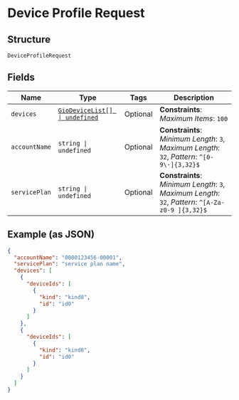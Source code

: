 
# Device Profile Request

## Structure

`DeviceProfileRequest`

## Fields

| Name | Type | Tags | Description |
|  --- | --- | --- | --- |
| `devices` | [`GioDeviceList[] \| undefined`](../../doc/models/gio-device-list.md) | Optional | **Constraints**: *Maximum Items*: `100` |
| `accountName` | `string \| undefined` | Optional | **Constraints**: *Minimum Length*: `3`, *Maximum Length*: `32`, *Pattern*: `^[0-9\-]{3,32}$` |
| `servicePlan` | `string \| undefined` | Optional | **Constraints**: *Minimum Length*: `3`, *Maximum Length*: `32`, *Pattern*: `^[A-Za-z0-9 ]{3,32}$` |

## Example (as JSON)

```json
{
  "accountName": "0000123456-00001",
  "servicePlan": "service plan name",
  "devices": [
    {
      "deviceIds": [
        {
          "kind": "kind8",
          "id": "id0"
        }
      ]
    },
    {
      "deviceIds": [
        {
          "kind": "kind8",
          "id": "id0"
        }
      ]
    }
  ]
}
```

